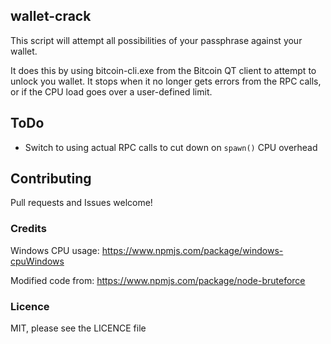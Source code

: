 ## wallet-crack

This script will attempt all possibilities of your passphrase against your wallet.

It does this by using bitcoin-cli.exe from the Bitcoin QT client to attempt to unlock you wallet.
It stops when it no longer gets errors from the RPC calls, or if the CPU load goes over a user-defined limit.

## ToDo

* Switch to using actual RPC calls to cut down on `spawn()` CPU overhead

## Contributing

Pull requests and Issues welcome!

### Credits

Windows CPU usage: https://www.npmjs.com/package/windows-cpuWindows 

Modified code from: https://www.npmjs.com/package/node-bruteforce

### Licence

MIT, please see the LICENCE file

